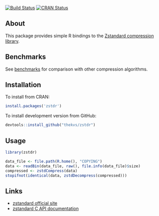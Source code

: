 
[![Build
Status](https://app.travis-ci.com/thekvs/zstdr.svg?branch=master)](https://app.travis-ci.com/thekvs/zstdr)
[![CRAN
Status](http://www.r-pkg.org/badges/version/zstdr)](https://cran.r-project.org/package=zstdr)

## About

This package provides simple R bindings to the [Zstandard compression
library](http://facebook.github.io/zstd/).

## Benchmarks

See [benchmarks](Benchmarks.md) for comparison with other compression
algorithms.

## Installation

To install from CRAN:

``` r
install.packages('zstdr')
```

To install development version from GitHub:

``` r
devtools::install_github("thekvs/zstdr")
```

## Usage

``` r
library(zstdr)

data_file <- file.path(R.home(), "COPYING")
data <- readBin(data_file, raw(), file.info(data_file)$size)
compressed <- zstdCompress(data)
stopifnot(identical(data, zstdDecompress(compressed)))
```

## Links

-   [zstandard official site](http://facebook.github.io/zstd/)
-   [zstandard C API
    documentation](http://facebook.github.io/zstd/zstd_manual.html)

